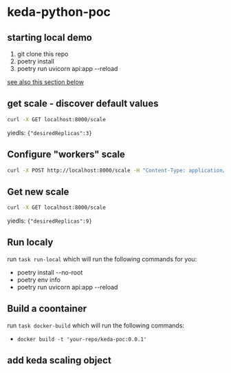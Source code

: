 # keda-python-poc



## starting local demo

1. git clone this repo
2. poetry install
3. poetry run uvicorn api:app --reload

[see also this section below](#run-localy)

## get scale - discover default values

```sh
curl -X GET localhost:8000/scale
```

yiedls: `{"desiredReplicas":3}`

## Configure "workers" scale

```sh
curl -X POST http://localhost:8000/scale -H "Content-Type: application/json" -d '{"desiredReplicas": 9}'
```

## Get new scale

```sh
curl -X GET localhost:8000/scale
```

yiedls: `{"desiredReplicas":9}`

## Run localy

run `task run-local` which will run the following commands for you:

- poetry install --no-root
- poetry env info
- poetry run uvicorn api:app --reload 

## Build a coontainer

run `task docker-build` which will run the following commands: 

- `docker build -t 'your-repo/keda-poc:0.0.1'`

## add keda scaling object